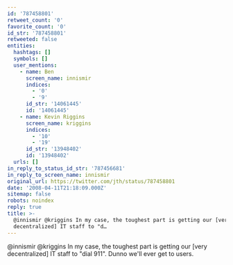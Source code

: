 ```yaml
---
id: '787458801'
retweet_count: '0'
favorite_count: '0'
id_str: '787458801'
retweeted: false
entities:
  hashtags: []
  symbols: []
  user_mentions:
    - name: Ben
      screen_name: innismir
      indices:
        - '0'
        - '9'
      id_str: '14061445'
      id: '14061445'
    - name: Kevin Riggins
      screen_name: kriggins
      indices:
        - '10'
        - '19'
      id_str: '13948402'
      id: '13948402'
  urls: []
in_reply_to_status_id_str: '787456681'
in_reply_to_screen_name: innismir
original_url: https://twitter.com/jth/status/787458801
date: '2008-04-11T21:18:09.000Z'
sitemap: false
robots: noindex
reply: true
title: >-
  @innismir @kriggins In my case, the toughest part is getting our [very
  decentralized] IT staff to "d…
---
```


@innismir @kriggins In my case, the toughest part is getting our [very decentralized] IT staff to "dial 911". Dunno we'll ever get to users.